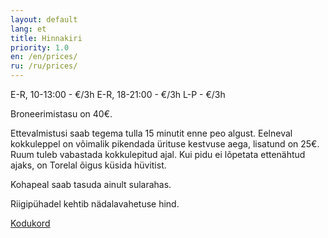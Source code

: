 ```yaml
---
layout: default
lang: et
title: Hinnakiri
priority: 1.0
en: /en/prices/
ru: /ru/prices/
---
```

E-R, 10-13:00 - €/3h
E-R, 18-21:00 - €/3h
L-P - €/3h

Broneerimistasu on 40€.

Ettevalmistusi saab tegema tulla 15 minutit enne peo algust. 
Eelneval kokkuleppel on võimalik pikendada ürituse kestvuse aega, lisatund on 25€.
Ruum tuleb vabastada kokkulepitud ajal. Kui pidu ei lõpetata ettenähtud ajaks, on Torelal õigus küsida hüvitist.

Kohapeal saab tasuda ainult sularahas.

Riigipühadel kehtib nädalavahetuse hind.

[Kodukord](/kodukord/)
